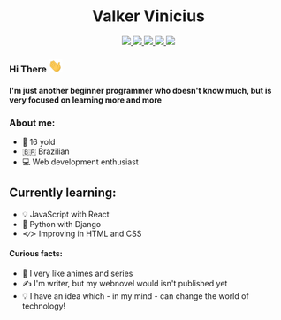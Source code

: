 <h1 align= "center">
  Valker Vinicius
</h1>

<p align= "center">
  <a href="https://www.linkedin.com/in/deviniciusss">
    <img src="https://img.shields.io/badge/-LinkedIn-%230374b4?logo=linkedin" />
  </a>
  <a href="https://www.instagram.com/valker_vinicius">
    <img src="https://img.shields.io/badge/-Instagram-%23f89747?logo=instagram" />
  </a>
  <a href="https://t.me/Devinicius">
    <img src="https://img.shields.io/badge/-Telegram-%23197eb2?logo=telegram" />
  </a>
  <a href="mailto:valkerm2v@gmail.com">
    <img src="https://img.shields.io/badge/-valkerm2v%40gmail.com-gray?logo=gmail" />
  </a>
  <a href="https://twitter.com/Deviniciusss">
    <img src="https://img.shields.io/twitter/url?url=https%3A%2F%2Ftwitter.com%2FDeviniciusss" />
  </a>
</p>

### Hi There <img src= "https://raw.githubusercontent.com/ABSphreak/ABSphreak/master/gifs/Hi.gif" width= "25px"> </img>
#### I'm just another beginner programmer who doesn't know much, but is very focused on learning more and more
### About me:
- 🧑 16 yold 
- 🇧🇷 Brazilian
- 💻 Web development enthusiast

## Currently learning:
- 💡 JavaScript with React
- 🐍 Python with Django
- ≺∕≻ Improving in HTML and CSS

#### Curious facts:
* 🍥 I very like animes and series
* ✍ I'm writer, but my webnovel would isn't published yet
* 💡 I have an idea which - in my mind - can change the world of technology!
